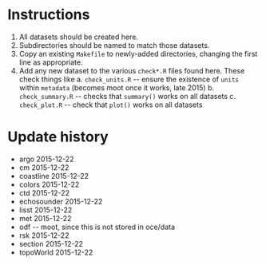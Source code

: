 # Instructions

1. All datasets should be created here. 
2. Subdirectories should be named to match those datasets.
3. Copy an existing `Makefile` to newly-added directories, changing the first line as appropriate.
4. Add any new dataset to the various `check*.R` files found here. These check things like
  a. `check_units.R` -- ensure the existence of `units` within `metadata` (becomes moot once it works, late 2015)
  b. `check_summary.R` -- checks that `summary()` works on all datasets
  c. `check_plot.R` -- check that `plot()` works on all datasets

# Update history

* argo 2015-12-22
* cm 2015-12-22
* coastline 2015-12-22
* colors 2015-12-22
* ctd 2015-12-22
* echosounder 2015-12-22
* lisst 2015-12-22
* met 2015-12-22
* odf --  moot, since this is not stored in oce/data
* rsk 2015-12-22
* section 2015-12-22
* topoWorld 2015-12-22

